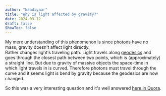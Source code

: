 ```yaml
---
author: "Naadiyaar"
title: "Why is light affected by gravity?"
date: 2024-03-12
draft: false
ShowToc: false
---
```

My mere understanding of this phenomenon is since photons have no mass, gravity doesn't affect light directly.  
Rather changes light's traveling path.
Light travels along [geodesics](https://en.wikipedia.org/wiki/Geodesic) and goes through the closest path between two points, which is (approximately) a straight line.
But due to gravity of massive objects the space-time in which light travels in is curved.
Therefore photons must travel through the curve and it seems light is bend by gravity because the geodesics are now changed.

So this was a very interesting question and it's well answered [here in Quora](https://www.quora.com/If-light-has-no-mass-why-is-it-affected-by-gravity-3).

